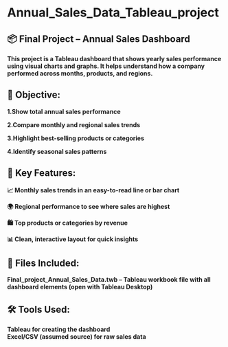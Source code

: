 # Annual_Sales_Data_Tableau_project
## 📦 Final Project – Annual Sales Dashboard
**This project is a Tableau dashboard that shows yearly sales performance using visual charts and graphs. It helps understand how a company performed across months, products, and regions.**

## 📝 Objective:
**1.Show total annual sales performance**

**2.Compare monthly and regional sales trends**

**3.Highlight best-selling products or categories**

**4.Identify seasonal sales patterns**

## 📌 Key Features:
**📈 Monthly sales trends in an easy-to-read line or bar chart**

**🌍 Regional performance to see where sales are highest**

**🛍️ Top products or categories by revenue**

**📊 Clean, interactive layout for quick insights**

## 📁 Files Included:
**Final_project_Annual_Sales_Data.twb – Tableau workbook file with all dashboard elements (open with Tableau Desktop)**

## 🛠️ Tools Used:
**Tableau for creating the dashboard**  
**Excel/CSV (assumed source) for raw sales data**

